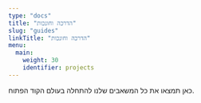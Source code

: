 ```yaml
---
type: "docs"
title: "הדרכה וחונכות"
slug: "guides"
linkTitle: "הדרכה וחונכות"
menu:
  main:
    weight: 30
    identifier: projects
---
```


כאן תמצאו את כל המשאבים שלנו להתחלה בעולם הקוד הפתוח.